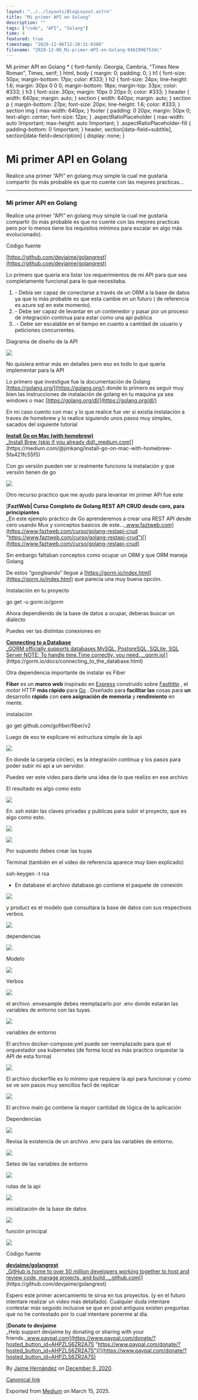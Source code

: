 ```yaml
---
layout: "../../layouts/BlogLayout.astro"
title: "Mi primer API en Golang"
description: ""
tags: ["code", "API", "Golang"]
time: 4
featured: true
timestamp: "2020-12-06T12:20:31-0300"
filename: "2020-12-06_Mi-primer-API-en-Golang-9461996753dc"
---
```


Mi primer API en Golang \* { font-family: Georgia, Cambria, "Times New Roman", Times, serif; } html, body { margin: 0; padding: 0; } h1 { font-size: 50px; margin-bottom: 17px; color: #333; } h2 { font-size: 24px; line-height: 1.6; margin: 30px 0 0 0; margin-bottom: 18px; margin-top: 33px; color: #333; } h3 { font-size: 30px; margin: 10px 0 20px 0; color: #333; } header { width: 640px; margin: auto; } section { width: 640px; margin: auto; } section p { margin-bottom: 27px; font-size: 20px; line-height: 1.6; color: #333; } section img { max-width: 640px; } footer { padding: 0 20px; margin: 50px 0; text-align: center; font-size: 12px; } .aspectRatioPlaceholder { max-width: auto !important; max-height: auto !important; } .aspectRatioPlaceholder-fill { padding-bottom: 0 !important; } header, section\[data-field=subtitle\], section\[data-field=description\] { display: none; }

Mi primer API en Golang
=======================

Realice una primer “API” en golang muy simple la cual me gustaría compartir (lo más probable es que no cuente con las mejores practicas…

* * *

### Mi primer API en Golang

Realice una primer “API” en golang muy simple la cual me gustaría compartir (lo más probable es que no cuente con las mejores practicas pero por lo menos tiene los requisitos mínimos para escalar en algo más evolucionado).

Código fuente

[https://github.com/devjaime/golangrest](https://github.com/devjaime/golangrest)

Lo primero que quería era listar los requerimientos de mi API para que sea completamente funcional para lo que necesitaba.

1.  \- Debía ser capaz de conectarse a través de un ORM a la base de datos ya que lo más probable es que esta cambie en un futuro ( de referencia es azure sql en este momento).
2.  \- Debe ser capaz de levantar en un contenedor y pasar por un proceso de integración continua para estar como una api publica
3.  .- Debe ser escalable en el tiempo en cuanto a cantidad de usuario y peticiones concurrentes.

Diagrama de diseño de la API

![](https://cdn-images-1.medium.com/max/800/1*V1mFb0wgIRT2RYPjATAk4Q.png)

No quisiera entrar más en detalles pero eso es todo lo que quería implementar para la API

Lo primero que investigue fue la documentación de Golang [https://golang.org/](https://golang.org/) donde lo primero es seguir muy bien las instrucciones de instalación de golang en tu maquina ya sea windows o mac [https://golang.org/dl/](https://golang.org/dl/)

En mi caso cuento con mac y lo que realice fue ver si existía instalación a traves de homebrew y lo realice siguiendo unos pasos muy simples, sacados del siguiente tutorial

[**Install Go on Mac (with homebrew)**  
_Install Brew (skip if you already did)_medium.com](https://medium.com/@jimkang/install-go-on-mac-with-homebrew-5fa421fc55f5 "https://medium.com/@jimkang/install-go-on-mac-with-homebrew-5fa421fc55f5")[](https://medium.com/@jimkang/install-go-on-mac-with-homebrew-5fa421fc55f5)

Con go versión pueden ver si realmente funciono la instalación y que versión tienen de go

![](https://cdn-images-1.medium.com/max/800/1*-YhAHN1PmULyEre102HmGg.png)

Otro recurso practico que me ayudo para levantar mi primer API fue este

[**FaztWeb| Curso Completo de Golang REST API CRUD desde cero, para principiantes**  
_En este ejemplo práctico de Go aprenderemos a crear una REST API desde cero usando Mux y conceptos basicos de este…_www.faztweb.com](https://www.faztweb.com/curso/golang-restapi-crud "https://www.faztweb.com/curso/golang-restapi-crud")[](https://www.faztweb.com/curso/golang-restapi-crud)

Sin embargo faltaban conceptos como ocupar un ORM y que ORM maneja Golang

De estos “googleando” llegue a [https://gorm.io/index.html](https://gorm.io/index.html) que parecía una muy buena opción.

Instalación en tu proyecto

go get -u gorm.io/gorm

Ahora dependiendo de la base de datos a ocupar, deberas buscar un dialecto

Puedes ver las distintas conexiones en

[**Connecting to a Database**  
_GORM officially supports databases MySQL, PostgreSQL, SQLite, SQL Server NOTE: To handle time.Time correctly, you need…_gorm.io](https://gorm.io/docs/connecting_to_the_database.html "https://gorm.io/docs/connecting_to_the_database.html")[](https://gorm.io/docs/connecting_to_the_database.html)

Otra dependencia importante de instalar es Fiber

**Fiber** es un **marco web** inspirado en [Express](https://github.com/expressjs/express) construido sobre [Fasthttp](https://github.com/valyala/fasthttp) , el motor HTTP **más rápido** para [Go](https://golang.org/doc/) . Diseñado para **facilitar las** cosas para **un** desarrollo **rápido** con **cero asignación de memoria** y **rendimiento** en mente.

instalación

go get github.com/gofiber/fiber/v2

Luego de eso te explicare mi estructura simple de la api

![](https://cdn-images-1.medium.com/max/800/1*77RNJT1iD47BLWOJo0kqrg.png)

En donde la carpeta circleci, es la integración continua y los pasos para poder subir mi api a un servidor.

Puedes ver este video para darte una idea de lo que realizo en ese archivo

El resultado es algo como esto

![](https://cdn-images-1.medium.com/max/800/1*zM95A78YHlxViOvqzgVwEA.png)

En .ssh están las claves privadas y publicas para subir el proyecto, que es algo como esto.

![](https://cdn-images-1.medium.com/max/800/1*CTgAtWP-hnOUcWVfUrzycw.png)

![](https://cdn-images-1.medium.com/max/800/1*DS8vVnf-sF5g0ctDISP2yg.png)

Por supuesto debes crear las tuyas

Terminal (también en el video de referencia aparece muy bien explicado)

ssh-keygen -t rsa

*   En database el archivo database.go contiene el paquete de conexión

![](https://cdn-images-1.medium.com/max/800/1*k8D57u1zeEacXbR5nnL7qQ.png)

y product es el modelo que consultara la base de datos con sus respectivos verbos.

![](https://cdn-images-1.medium.com/max/800/1*dvAX0hrOgSDHdXCX_33Pkg.png)

dependencias

![](https://cdn-images-1.medium.com/max/800/1*XDFp7H0mEsgvwo2WGLf0kQ.png)

Modelo

![](https://cdn-images-1.medium.com/max/800/1*mETS9kOSupjsNKH3oh4_gA.png)

Verbos

![](https://cdn-images-1.medium.com/max/800/1*JP5NiWUOm9Kmf9MbBRaCKA.png)

el archivo .envexample debes reemplazarlo por .env donde estarán las variables de entorno con las tuyas.

![](https://cdn-images-1.medium.com/max/800/1*mQEPeGA0htmG-xgRZey_jg.png)

variables de entorno

El archivo docker-compose.yml puede ser reemplazado para que el orquestador sea kubernetes (de forma local es más practico orquestar la API de esta forma)

![](https://cdn-images-1.medium.com/max/800/1*7mHcaxT7wQ_j0A9OIHkQIw.png)

El archivo dockerfile es lo mínimo que requiere la api para funcionar y como se ve son pasos muy sencillos facil de replicar

![](https://cdn-images-1.medium.com/max/800/1*Wa7C69fzYlknnHxOOsUxJA.png)

El archivo main.go contiene la mayor cantidad de lógica de la aplicación

Dependencias

![](https://cdn-images-1.medium.com/max/800/1*zgmWcPQk7pmVo_81z5WTPw.png)

Revisa la existencia de un archivo .env para las variables de entorno.

![](https://cdn-images-1.medium.com/max/800/1*Pup96T1el8LEywyhDNn-LA.png)

Seteo de las variables de entorno

![](https://cdn-images-1.medium.com/max/800/1*y8r6rIfryA6vsmaMi_I7vw.png)

rutas de la api

![](https://cdn-images-1.medium.com/max/800/1*LVb2Rrw0m49lCHQZ2zFgIg.png)

inicialización de la base de datos

![](https://cdn-images-1.medium.com/max/800/1*NGDUqx9e4bTPM6xFmTpCzg.png)

función principal

![](https://cdn-images-1.medium.com/max/800/1*F0P5XdjC8-xs_S6b732Aqg.png)

Código fuente

[**devjaime/golangrest**  
_GitHub is home to over 50 million developers working together to host and review code, manage projects, and build…_github.com](https://github.com/devjaime/golangrest "https://github.com/devjaime/golangrest")[](https://github.com/devjaime/golangrest)

Espero este primer acercamiento te sirva en tus proyectos. (y en el futuro intentare realizar un video más detallado). Cualquier duda intentare contestar más seguido inclusive se que en post antiguos existen preguntas que no he contestado por lo cual intentare ponerme al día.

[**Donate to devjaime**  
_Help support devjaime by donating or sharing with your friends._www.paypal.com](https://www.paypal.com/donate/?hosted_button_id=AHPZLS6ZR2A7S "https://www.paypal.com/donate/?hosted_button_id=AHPZLS6ZR2A7S")[](https://www.paypal.com/donate/?hosted_button_id=AHPZLS6ZR2A7S)

By [Jaime Hernández](https://medium.com/@devjaime) on [December 6, 2020](https://medium.com/p/9461996753dc).

[Canonical link](https://medium.com/@devjaime/mi-primer-api-en-golang-9461996753dc)

Exported from [Medium](https://medium.com) on March 15, 2025.